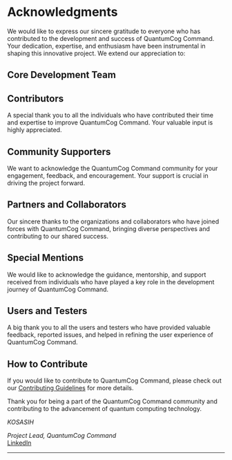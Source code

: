 # Acknowledgments

We would like to express our sincere gratitude to everyone who has contributed to the development and success of QuantumCog Command. Your dedication, expertise, and enthusiasm have been instrumental in shaping this innovative project. We extend our appreciation to:

## Core Development Team

## Contributors

A special thank you to all the individuals who have contributed their time and expertise to improve QuantumCog Command. Your valuable input is highly appreciated.

## Community Supporters

We want to acknowledge the QuantumCog Command community for your engagement, feedback, and encouragement. Your support is crucial in driving the project forward.

## Partners and Collaborators

Our sincere thanks to the organizations and collaborators who have joined forces with QuantumCog Command, bringing diverse perspectives and contributing to our shared success. 

## Special Mentions

We would like to acknowledge the guidance, mentorship, and support received from individuals who have played a key role in the development journey of QuantumCog Command.

## Users and Testers

A big thank you to all the users and testers who have provided valuable feedback, reported issues, and helped in refining the user experience of QuantumCog Command.

## How to Contribute

If you would like to contribute to QuantumCog Command, please check out our [Contributing Guidelines](CONTRIBUTING.md) for more details.

Thank you for being a part of the QuantumCog Command community and contributing to the advancement of quantum computing technology.

*KOSASIH*

*Project Lead, QuantumCog Command*  
[LinkedIn](https://www.linkedin.com/in/kosasih-81b46b5a) 

---
